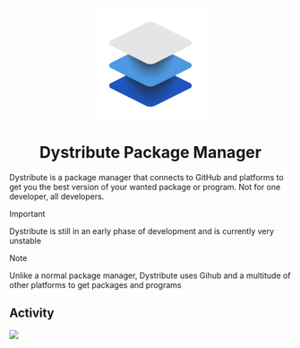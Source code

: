 <p align="center">
  <img src="https://github.com/MuffinLorde/Dystribute/blob/main/logo.png" height="200">
  <h1 align="center">Dystribute Package Manager</h1>
</p>
Dystribute is a package manager that connects to GitHub and platforms to get you the best version of your wanted package or program. Not for one developer, all developers.

> [!IMPORTANT]
> Dystribute is still in an early phase of development and is currently very unstable

> [!NOTE]
> Unlike a normal package manager, Dystribute uses Gihub and a multitude of other platforms to get packages and programs

## Activity
<img src="https://repobeats.axiom.co/api/embed/ce40cb71849b41715ef4932f62d4d77bdac2b77c.svg" width="1000">
